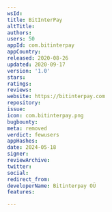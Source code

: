 ```yaml
---
wsId: 
title: BitInterPay
altTitle: 
authors: 
users: 50
appId: com.bitinterpay
appCountry: 
released: 2020-08-26
updated: 2020-09-17
version: '1.0'
stars: 
ratings: 
reviews: 
website: https://bitinterpay.com
repository: 
issue: 
icon: com.bitinterpay.png
bugbounty: 
meta: removed
verdict: fewusers
appHashes: 
date: 2024-05-18
signer: 
reviewArchive: 
twitter: 
social: 
redirect_from: 
developerName: Bitinterpay OÜ
features: 

---
```


